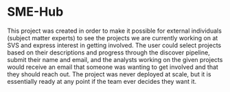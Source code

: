 # SME-Hub

This project was created in order to make it possible for external individuals (subject matter experts) to see the projects we are currently working on at SVS and express interest in getting involved.  The user could select projects based on their descriptions and progress through the discover pipeline, submit their name and email, and the analysts working on the given projects would receive an email that someone was wanting to get involved and that they should reach out.  The project was never deployed at scale, but it is essentially ready at any point if the team ever decides they want it.
